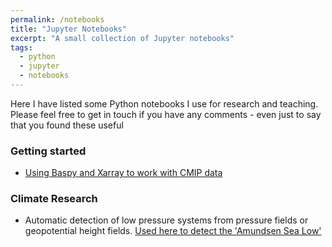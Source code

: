 ```yaml
---
permalink: /notebooks
title: "Jupyter Notebooks"
excerpt: "A small collection of Jupyter notebooks"
tags:
  - python
  - jupyter
  - notebooks
---
```


Here I have listed some Python notebooks I use for research and teaching. Please feel free to get in touch if you have any comments - even just to say that you found these useful

### Getting started
* [Using Baspy and Xarray to work with CMIP data](/notebooks/xarray_examples) 

### Climate Research
* Automatic detection of low pressure systems from pressure fields or geopotential height fields. [Used here to detect the 'Amundsen Sea Low'](/notebooks/asl_detection)

